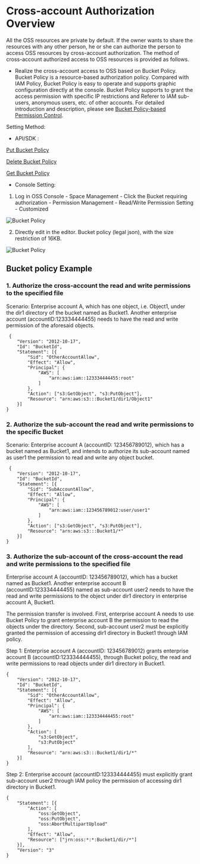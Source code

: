 # Cross-account Authorization Overview

All the OSS resources are private by default. If the owner wants to share the resources with any other person, he or she can authorize the person to access OSS resources by cross-account authorization. The method of cross-account authorized access to OSS resources is provided as follows.

- Realize the cross-account access to OSS based on Bucket Policy. Bucket Policy is a resource-based authorization policy. Compared with IAM Policy, Bucket Policy is easy to operate and supports
graphic configuration directly at the console. Bucket Policy supports to grant the access permission with specific IP restrictions and Referer to IAM sub-users, anonymous users, etc. of other accounts.
For detailed introduction and description, please see [Bucket Policy-based Permission Control](../../Operation-Guide/Access-Control/Access-Control-Base-On-Bucket-Policy.md).

Setting Method:

* API/SDK :

[Put Bucket Policy](../../API-Reference-S3-Compatible/Compatibility-API/Operations-On-Bucket/Put-Bucket-Policy-2.md)

[Delete Bucket Policy](../../API-Reference-S3-Compatible/Compatibility-API/Operations-On-Bucket/Delete-Bucket-Policy-2.md)

[Get Bucket Policy](../../API-Reference-S3-Compatible/Compatibility-API/Operations-On-Bucket/Get-Bucket-Policy-2.md)

* Console Setting:

1. Log in OSS Console - Space Management - Click the Bucket requiring authorization - Permission Management - Read/Write Permission Setting - Customized

![Bucket Policy](../../../../../image/Object-Storage-Service/OSS-118.png)

2. Directly edit in the editor.
Bucket policy (legal json), with the size restriction of 16KB.

![Bucket Policy](../../../../../image/Object-Storage-Service/OSS-119.png)

## Bucket policy Example

### 1. Authorize the cross-account the read and write permissions to the specified file

Scenario: Enterprise account A, which has one object, i.e. Object1, under the dir1 directory of the bucket named as Bucket1. Another enterprise account (accountID:123334444455) needs to have the read and write permission of the aforesaid objects.

```
 {
	"Version": "2012-10-17",
	"Id": "BucketId",
	"Statement": [{
		"Sid": "OtherAccountAllow",
		"Effect": "Allow",
		"Principal": {
			"AWS": [
				"arn:aws:iam::123334444455:root"
			]
		},
		"Action": ["s3:GetObject", "s3:PutObject"],
		"Resource": "arn:aws:s3:::Bucket1/dir1/Object1"
	}]
}
```
### 2. Authorize the sub-account the read and write permissions to the specific Bucket

Scenario: Enterprise account A (accountID: 123456789012), which has a bucket named as Bucket1, and intends to authorize its sub-account named as user1 the permission to read and write any object bucket.

```
 {
	"Version": "2012-10-17",
	"Id": "BucketId",
	"Statement": [{
		"Sid": "SubAccountAllow",
		"Effect": "Allow",
		"Principal": {
			"AWS": [
				"arn:aws:iam::123456789012:user/user1"
			]
		},
		"Action": ["s3:GetObject", "s3:PutObject"],
		"Resource": "arn:aws:s3:::Bucket1/*"
	}]
}
```
### 3. Authorize the sub-account of the cross-account the read and write permissions to the specified file


Enterprise account A (accountID: 123456789012), which has a bucket named as Bucket1. Another enterprise account B (accountID:123334444455) named as sub-account user2 needs to have the read and write permissions to the object under dir1 directory in enterprise account A, Bucket1.

The permission transfer is involved. First, enterprise account A needs to use Bucket Policy to grant enterprise account B the permission to read the objects under the directory. Second, sub-account user2 must be explicitly granted the permission of accessing dir1 directory in Bucket1 through IAM policy.

Step 1: Enterprise account A (accountID: 123456789012) grants enterprise account B (accountID:123334444455), through Bucket policy, the read and write permissions to read objects under dir1 directory in Bucket1.

```
{
	"Version": "2012-10-17",
	"Id": "BucketId",
	"Statement": [{
		"Sid": "OtherAccountAllow",
		"Effect": "Allow",
		"Principal": {
			"AWS": [
				"arn:aws:iam::123334444455:root"
			]
		},
		"Action": [
			"s3:GetObject",
			"s3:PutObject"
		],
		"Resource": "arn:aws:s3:::Bucket1/dir1/*"
	}]
}
```

Step 2: Enterprise account (accountID:123334444455) must explicitly grant sub-account user2 through IAM policy the permission of accessing dir1 directory in Bucket1.

```
{
	"Statement": [{
		"Action": [
			"oss:GetObject",
			"oss:PutObject",
			"oss:AbortMultipartUpload"
		],
		"Effect": "Allow",
		"Resource": ["jrn:oss:*:*:Bucket1/dir/*"]
	}],
	"Version": "3"
}

```


